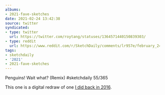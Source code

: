 ```yaml
---
albums:
- 2021-fave-sketches
date: 2021-02-24 13:42:38
source: twitter
syndicated:
- type: twitter
  url: https://twitter.com/roytang/statuses/1364571440150839303/
- type: reddit
  url: https://www.reddit.com/r/SketchDaily/comments/lr957e/february_24th_penguin_parade/gokygyy/
tags:
- sketchdaily
- '2021'
- 2021-fave-sketches
---
```


Penguins! Wait what? (Remix) #sketchdaily 55/365

This one is a digital redraw of one [I did back in 2016](/2016/06/BGoJSd0soN5/).